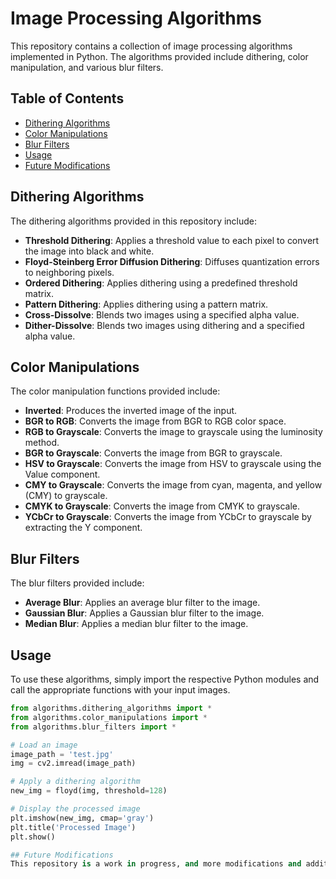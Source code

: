 # Image Processing Algorithms

This repository contains a collection of image processing algorithms implemented in Python. The algorithms provided include dithering, color manipulation, and various blur filters.

## Table of Contents
- [Dithering Algorithms](#dithering-algorithms)
- [Color Manipulations](#color-manipulations)
- [Blur Filters](#blur-filters)
- [Usage](#usage)
- [Future Modifications](#future-modifications)

## Dithering Algorithms

The dithering algorithms provided in this repository include:
- **Threshold Dithering**: Applies a threshold value to each pixel to convert the image into black and white.
- **Floyd-Steinberg Error Diffusion Dithering**: Diffuses quantization errors to neighboring pixels.
- **Ordered Dithering**: Applies dithering using a predefined threshold matrix.
- **Pattern Dithering**: Applies dithering using a pattern matrix.
- **Cross-Dissolve**: Blends two images using a specified alpha value.
- **Dither-Dissolve**: Blends two images using dithering and a specified alpha value.

## Color Manipulations

The color manipulation functions provided include:
- **Inverted**: Produces the inverted image of the input.
- **BGR to RGB**: Converts the image from BGR to RGB color space.
- **RGB to Grayscale**: Converts the image to grayscale using the luminosity method.
- **BGR to Grayscale**: Converts the image from BGR to grayscale.
- **HSV to Grayscale**: Converts the image from HSV to grayscale using the Value component.
- **CMY to Grayscale**: Converts the image from cyan, magenta, and yellow (CMY) to grayscale.
- **CMYK to Grayscale**: Converts the image from CMYK to grayscale.
- **YCbCr to Grayscale**: Converts the image from YCbCr to grayscale by extracting the Y component.

## Blur Filters

The blur filters provided include:
- **Average Blur**: Applies an average blur filter to the image.
- **Gaussian Blur**: Applies a Gaussian blur filter to the image.
- **Median Blur**: Applies a median blur filter to the image.

## Usage

To use these algorithms, simply import the respective Python modules and call the appropriate functions with your input images.

```python
from algorithms.dithering_algorithms import *
from algorithms.color_manipulations import *
from algorithms.blur_filters import *

# Load an image
image_path = 'test.jpg'
img = cv2.imread(image_path)

# Apply a dithering algorithm
new_img = floyd(img, threshold=128)

# Display the processed image
plt.imshow(new_img, cmap='gray')
plt.title('Processed Image')
plt.show()

## Future Modifications
This repository is a work in progress, and more modifications and additional algorithms will be added in the future. 
